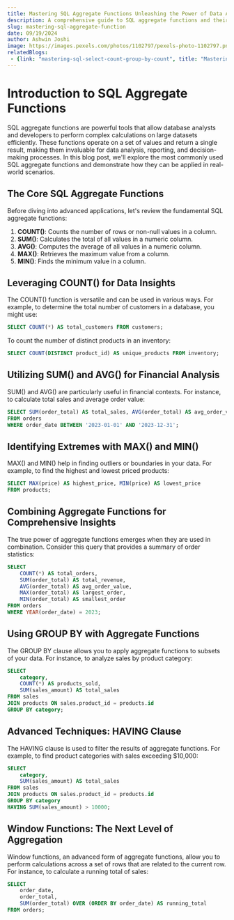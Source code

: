 ```yaml
---
title: Mastering SQL Aggregate Functions Unleashing the Power of Data Analysis
description: A comprehensive guide to SQL aggregate functions and their application in data analysis.
slug: mastering-sql-aggregate-function
date: 09/19/2024
author: Ashwin Joshi
image: https://images.pexels.com/photos/1102797/pexels-photo-1102797.png?auto=compress&cs=tinysrgb&w=600
relatedBlogs:
 - {link: "mastering-sql-select-count-group-by-count", title: "Mastering SQL Understanding SELECT COUNT with GROUP BY Clause"}
---
```


# Introduction to SQL Aggregate Functions

SQL aggregate functions are powerful tools that allow database analysts and developers to perform complex calculations on large datasets efficiently. These functions operate on a set of values and return a single result, making them invaluable for data analysis, reporting, and decision-making processes. In this blog post, we'll explore the most commonly used SQL aggregate functions and demonstrate how they can be applied in real-world scenarios.

## The Core SQL Aggregate Functions

Before diving into advanced applications, let's review the fundamental SQL aggregate functions:

1. **COUNT()**: Counts the number of rows or non-null values in a column.
2. **SUM()**: Calculates the total of all values in a numeric column.
3. **AVG()**: Computes the average of all values in a numeric column.
4. **MAX()**: Retrieves the maximum value from a column.
5. **MIN()**: Finds the minimum value in a column.

## Leveraging COUNT() for Data Insights

The COUNT() function is versatile and can be used in various ways. For example, to determine the total number of customers in a database, you might use:

```sql
SELECT COUNT(*) AS total_customers FROM customers;
```

To count the number of distinct products in an inventory:

```sql
SELECT COUNT(DISTINCT product_id) AS unique_products FROM inventory;
```

## Utilizing SUM() and AVG() for Financial Analysis

SUM() and AVG() are particularly useful in financial contexts. For instance, to calculate total sales and average order value:

```sql
SELECT SUM(order_total) AS total_sales, AVG(order_total) AS avg_order_value
FROM orders
WHERE order_date BETWEEN '2023-01-01' AND '2023-12-31';
```

## Identifying Extremes with MAX() and MIN()

MAX() and MIN() help in finding outliers or boundaries in your data. For example, to find the highest and lowest priced products:

```sql
SELECT MAX(price) AS highest_price, MIN(price) AS lowest_price
FROM products;
```

## Combining Aggregate Functions for Comprehensive Insights

The true power of aggregate functions emerges when they are used in combination. Consider this query that provides a summary of order statistics:

```sql
SELECT 
    COUNT(*) AS total_orders,
    SUM(order_total) AS total_revenue,
    AVG(order_total) AS avg_order_value,
    MAX(order_total) AS largest_order,
    MIN(order_total) AS smallest_order
FROM orders
WHERE YEAR(order_date) = 2023;
```

## Using GROUP BY with Aggregate Functions

The GROUP BY clause allows you to apply aggregate functions to subsets of your data. For instance, to analyze sales by product category:

```sql
SELECT 
    category,
    COUNT(*) AS products_sold,
    SUM(sales_amount) AS total_sales
FROM sales
JOIN products ON sales.product_id = products.id
GROUP BY category;
```

## Advanced Techniques: HAVING Clause

The HAVING clause is used to filter the results of aggregate functions. For example, to find product categories with sales exceeding $10,000:

```sql
SELECT 
    category,
    SUM(sales_amount) AS total_sales
FROM sales
JOIN products ON sales.product_id = products.id
GROUP BY category
HAVING SUM(sales_amount) > 10000;
```

## Window Functions: The Next Level of Aggregation

Window functions, an advanced form of aggregate functions, allow you to perform calculations across a set of rows that are related to the current row. For instance, to calculate a running total of sales:

```sql
SELECT 
    order_date,
    order_total,
    SUM(order_total) OVER (ORDER BY order_date) AS running_total
FROM orders;
```
